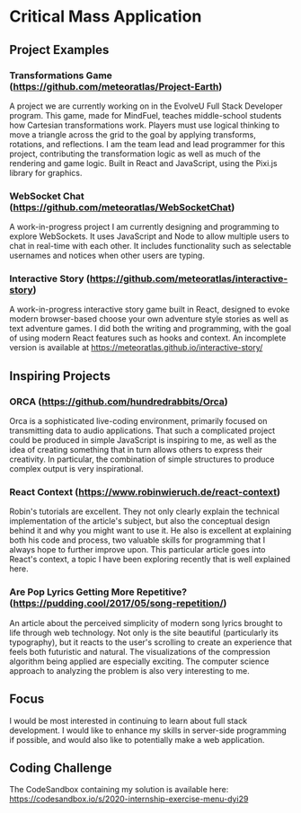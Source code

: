 # Critical Mass Application

## Project Examples

### Transformations Game (https://github.com/meteoratlas/Project-Earth)

A project we are currently working on in the EvolveU Full Stack Developer program. This game, made for MindFuel, teaches middle-school students how Cartesian transformations work. Players must use logical thinking to move a triangle across the grid to the goal by applying transforms, rotations, and reflections. I am the team lead and lead programmer for this project, contributing the transformation logic as well as much of the rendering and game logic. Built in React and JavaScript, using the Pixi.js library for graphics.

### WebSocket Chat (https://github.com/meteoratlas/WebSocketChat)

A work-in-progress project I am currently designing and programming to explore WebSockets. It uses JavaScript and Node to allow multiple users to chat in real-time with each other. It includes functionality such as selectable usernames and notices when other users are typing.

### Interactive Story (https://github.com/meteoratlas/interactive-story)

A work-in-progress interactive story game built in React, designed to evoke modern browser-based choose your own adventure style stories as well as text adventure games. I did both the writing and programming, with the goal of using modern React features such as hooks and context. An incomplete version is available at https://meteoratlas.github.io/interactive-story/

## Inspiring Projects

### ORCA (https://github.com/hundredrabbits/Orca)

Orca is a sophisticated live-coding environment, primarily focused on transmitting data to audio applications. That such a complicated project could be produced in simple JavaScript is inspiring to me, as well as the idea of creating something that in turn allows others to express their creativity. In particular, the combination of simple structures to produce complex output is very inspirational.

### React Context (https://www.robinwieruch.de/react-context)

Robin's tutorials are excellent. They not only clearly explain the technical implementation of the article's subject, but also the conceptual design behind it and why you might want to use it. He also is excellent at explaining both his code and process, two valuable skills for programming that I always hope to further improve upon. This particular article goes into React's context, a topic I have been exploring recently that is well explained here.

### Are Pop Lyrics Getting More Repetitive? (https://pudding.cool/2017/05/song-repetition/)

An article about the perceived simplicity of modern song lyrics brought to life through web technology. Not only is the site beautiful (particularly its typography), but it reacts to the user's scrolling to create an experience that feels both futuristic and natural. The visualizations of the compression algorithm being applied are especially exciting. The computer science approach to analyzing the problem is also very interesting to me.

## Focus

I would be most interested in continuing to learn about full stack development. I would like to enhance my skills in server-side programming if possible, and would also like to potentially make a web application.

## Coding Challenge

The CodeSandbox containing my solution is available here: https://codesandbox.io/s/2020-internship-exercise-menu-dyi29
